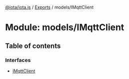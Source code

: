 [@iota/iota.js](../README.md) / [Exports](../modules.md) / models/IMqttClient

# Module: models/IMqttClient

## Table of contents

### Interfaces

- [IMqttClient](../interfaces/models_imqttclient.imqttclient.md)
